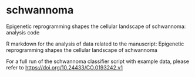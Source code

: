 # schwannoma
Epigenetic reprogramming shapes the cellular landscape of schwannoma: analysis code

R markdown for the analysis of data related to the manuscript: Epigenetic reprogramming shapes the cellular landscape of schwannoma

For a full run of the schwannoma classifier script with example data, please refer to https://doi.org/10.24433/CO.0193242.v1 

